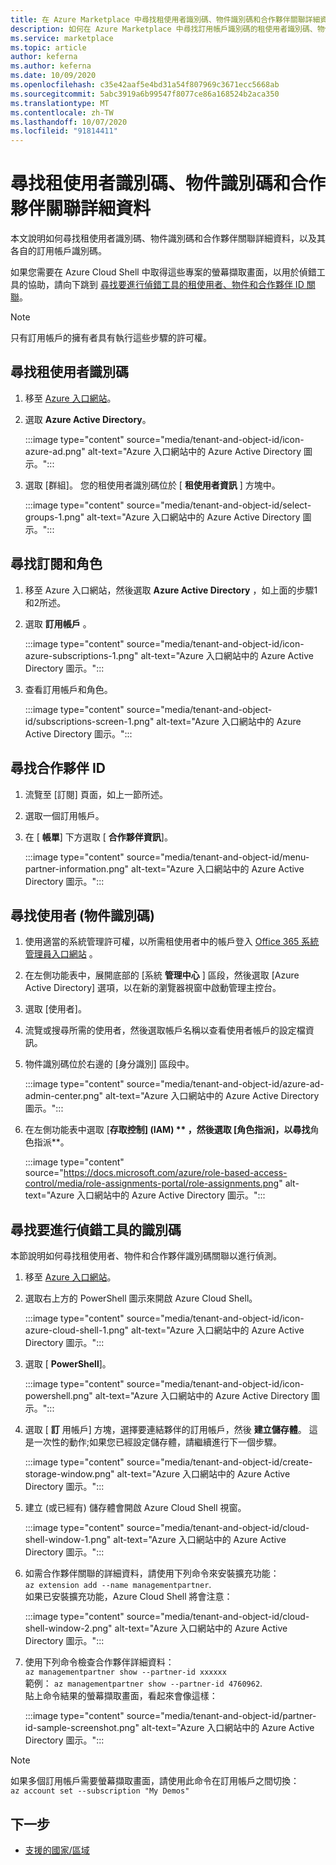 ```yaml
---
title: 在 Azure Marketplace 中尋找租使用者識別碼、物件識別碼和合作夥伴關聯詳細資料
description: 如何在 Azure Marketplace 中尋找訂用帳戶識別碼的租使用者識別碼、物件識別碼和合作夥伴關聯詳細資料。
ms.service: marketplace
ms.topic: article
author: keferna
ms.author: keferna
ms.date: 10/09/2020
ms.openlocfilehash: c35e42aaf5e4bd31a54f807969c3671ecc5668ab
ms.sourcegitcommit: 5abc3919a6b99547f8077ce86a168524b2aca350
ms.translationtype: MT
ms.contentlocale: zh-TW
ms.lasthandoff: 10/07/2020
ms.locfileid: "91814411"
---
```

# <a name="find-tenant-id-object-id-and-partner-association-details"></a>尋找租使用者識別碼、物件識別碼和合作夥伴關聯詳細資料

本文說明如何尋找租使用者識別碼、物件識別碼和合作夥伴關聯詳細資料，以及其各自的訂用帳戶識別碼。

如果您需要在 Azure Cloud Shell 中取得這些專案的螢幕擷取畫面，以用於偵錯工具的協助，請向下跳到 [尋找要進行偵錯工具的租使用者、物件和合作夥伴 ID 關聯](#find-ids-for-debugging)。

>[!Note]
> 只有訂用帳戶的擁有者具有執行這些步驟的許可權。

## <a name="find-tenant-id"></a>尋找租使用者識別碼

1. 移至 [Azure 入口網站](https://ms.portal.azure.com/)。
2. 選取 **Azure Active Directory**。

    :::image type="content" source="media/tenant-and-object-id/icon-azure-ad.png" alt-text="Azure 入口網站中的 Azure Active Directory 圖示。":::

3. 選取 [群組]。 您的租使用者識別碼位於 [ **租使用者資訊** ] 方塊中。

    :::image type="content" source="media/tenant-and-object-id/select-groups-1.png" alt-text="Azure 入口網站中的 Azure Active Directory 圖示。":::

## <a name="find-subscriptions-and-roles"></a>尋找訂閱和角色

1. 移至 Azure 入口網站，然後選取 **Azure Active Directory** ，如上面的步驟1和2所述。
2. 選取 **訂用帳戶** 。

    :::image type="content" source="media/tenant-and-object-id/icon-azure-subscriptions-1.png" alt-text="Azure 入口網站中的 Azure Active Directory 圖示。":::

3. 查看訂用帳戶和角色。

    :::image type="content" source="media/tenant-and-object-id/subscriptions-screen-1.png" alt-text="Azure 入口網站中的 Azure Active Directory 圖示。":::

## <a name="find-partner-id"></a>尋找合作夥伴 ID

1. 流覽至 [訂閱] 頁面，如上一節所述。
2. 選取一個訂用帳戶。
3. 在 [ **帳單**] 下方選取 [ **合作夥伴資訊**]。

    :::image type="content" source="media/tenant-and-object-id/menu-partner-information.png" alt-text="Azure 入口網站中的 Azure Active Directory 圖示。":::

## <a name="find-user-object-id"></a>尋找使用者 (物件識別碼) 

1. 使用適當的系統管理許可權，以所需租使用者中的帳戶登入 [Office 365 系統管理員入口網站](https://portal.office.com/adminportal/home) 。
2. 在左側功能表中，展開底部的 [系統 **管理中心** ] 區段，然後選取 [Azure Active Directory] 選項，以在新的瀏覽器視窗中啟動管理主控台。
3. 選取 [使用者]。
4. 流覽或搜尋所需的使用者，然後選取帳戶名稱以查看使用者帳戶的設定檔資訊。
5. 物件識別碼位於右邊的 [身分識別] 區段中。

    :::image type="content" source="media/tenant-and-object-id/azure-ad-admin-center.png" alt-text="Azure 入口網站中的 Azure Active Directory 圖示。":::

6. 在左側功能表中選取 [**存取控制] (IAM) ** ，然後選取 [**角色指派**]，以尋找**角色指派**。

    :::image type="content" source="https://docs.microsoft.com/azure/role-based-access-control/media/role-assignments-portal/role-assignments.png" alt-text="Azure 入口網站中的 Azure Active Directory 圖示。":::

## <a name="find-ids-for-debugging"></a>尋找要進行偵錯工具的識別碼

本節說明如何尋找租使用者、物件和合作夥伴識別碼關聯以進行偵測。

1. 移至 [Azure 入口網站](https://ms.portal.azure.com/)。
2. 選取右上方的 PowerShell 圖示來開啟 Azure Cloud Shell。

    :::image type="content" source="media/tenant-and-object-id/icon-azure-cloud-shell-1.png" alt-text="Azure 入口網站中的 Azure Active Directory 圖示。":::

3. 選取 [ **PowerShell**]。

    :::image type="content" source="media/tenant-and-object-id/icon-powershell.png" alt-text="Azure 入口網站中的 Azure Active Directory 圖示。":::

4. 選取 [ **訂** 用帳戶] 方塊，選擇要連結夥伴的訂用帳戶，然後 **建立儲存體**。 這是一次性的動作;如果您已經設定儲存體，請繼續進行下一個步驟。

    :::image type="content" source="media/tenant-and-object-id/create-storage-window.png" alt-text="Azure 入口網站中的 Azure Active Directory 圖示。":::

5. 建立 (或已經有) 儲存體會開啟 Azure Cloud Shell 視窗。

    :::image type="content" source="media/tenant-and-object-id/cloud-shell-window-1.png" alt-text="Azure 入口網站中的 Azure Active Directory 圖示。":::

6. 如需合作夥伴關聯的詳細資料，請使用下列命令來安裝擴充功能：<br>`az extension add --name managementpartner`.<br>如果已安裝擴充功能，Azure Cloud Shell 將會注意：

    :::image type="content" source="media/tenant-and-object-id/cloud-shell-window-2.png" alt-text="Azure 入口網站中的 Azure Active Directory 圖示。":::

7. 使用下列命令檢查合作夥伴詳細資料：<br>`az managementpartner show --partner-id xxxxxx`<br>範例： `az managementpartner show --partner-id 4760962`.<br>貼上命令結果的螢幕擷取畫面，看起來會像這樣：

    :::image type="content" source="media/tenant-and-object-id/partner-id-sample-screenshot.png" alt-text="Azure 入口網站中的 Azure Active Directory 圖示。":::

>[!NOTE]
>如果多個訂用帳戶需要螢幕擷取畫面，請使用此命令在訂用帳戶之間切換：<br>`az account set --subscription "My Demos"`

## <a name="next-steps"></a>下一步

- [支援的國家/區域](sell-from-countries.md)